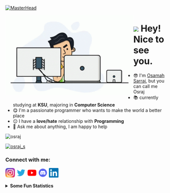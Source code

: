 <!--
This is my GitHub Profile Page README.md
-->

[//]: # ([Block] Header)
[![MasterHead](https://pbs.twimg.com/profile_banners/774519978179584001/1566690078/1080x360)](https://beacons.ai/osraj)

[//]: # ([Block] programmer gif)
<img align="left" alt="Coding" width="400" src="https://raw.githubusercontent.com/Osraj/Osraj/main/Assets/programmer.gif">

[//]: # ([Block] Greating)
<h1><img src="https://emojis.slackmojis.com/emojis/images/1531849430/4246/blob-sunglasses.gif?1531849430" width="30"/> Hey! Nice to see you. </h1>

[//]: # ([Block] About me)
- 😎 I'm [Osamah Sarraj](https://beacons.ai/osraj), but you can call me Osraj
- 📚 currently studying at **KSU**, majoring in **Computer Science**
- 😋 I'm a passionate programmer who wants to make the world a better place
- 😐 I have a **love/hate** relationship with **Programming**
- 💬 Ask me about anything, I am happy to help


[//]: # ([Block] GitHub Profile Views)
<p> <img src="https://komarev.com/ghpvc/?username=osraj&label=Profile%20views&color=0e75b6&style=flat" alt="osraj" /> </p>

[//]: # ([Block] Twitter Followers counter)
<p align="left"> <a href="https://twitter.com/osraj_s" target="blank"><img src="https://img.shields.io/twitter/follow/osraj_s?logo=twitter&style=for-the-badge" alt="osraj_s" /></a> </p>


[//]: # ([Block] Social Media)
<div>
<h3 align="left">Connect with me:</h3>
<p align="left">
<a href="https://www.instagram.com/osraj_s/" target="blank"><img src="https://raw.githubusercontent.com/Osraj/Osraj/main/Assets/instagram_logo.png" width="30" height="30" alt="Osraj_Instagram" /></a>
<a href="https://twitter.com/osraj_s" target="blank"><img src="https://raw.githubusercontent.com/Osraj/Osraj/main/Assets/twitter_logo.png" height="30" width="30" alt="Osraj_Twitter" /></a>
<a href="https://www.youtube.com/@osraj_tech" target="blank"><img src="https://raw.githubusercontent.com/Osraj/Osraj/main/Assets/youtube_logo.png" width="30" height="30" alt="Osraj_YouTube" /></a>
<a href="https://discord.gg/d4jQXAQ" target="blank"><img src="https://raw.githubusercontent.com/Osraj/Osraj/main/Assets/discord_logo.png" width="30" height="30" alt="Osraj_Discord" /></a>
<a href="https://linkedin.com/in/osamah-sarraj" target="blank"><img src="https://raw.githubusercontent.com/Osraj/Osraj/main/Assets/linkedin_logo.png" width="30" height="30" alt="Osraj_LinkedIn" /></a>
</p>
</div>


[//]: # ([Block] Some Fun Statistics)
<details>
<summary><b> Some Fun Statistics </b></summary>
<div align="center">

[//]: # ([Block] GitHub Stats)
<img src='https://github-readme-stats.vercel.app/api?username=osraj&show_icons=true&theme=tokyonight&count_private=true&line_height=40' align="center" alt="GitHub_Status" />

[//]: # ([Block] Most Used Languages)
<img src="https://github-readme-stats.vercel.app/api/top-langs?username=osraj&theme=tokyonight&hide_langs_below=5" align="center" alt="GitHub_Top_Languages" />

[//]: # ([Block] Streak Stats)
<img align="center" src="https://github-readme-streak-stats.herokuapp.com/?user=osraj&theme=tokyonight" alt="GitHub_Streak" />

[//]: # ([Block] My Trophies)
<a href="https://github.com/ryo-ma/github-profile-trophy"><img align="center" src="https://github-profile-trophy.vercel.app/?username=osraj&theme=onedark&row=1&column=6)" alt="GitHub_Trophies" /></a>

[//]: # ([Block] GitHub Contribution Graph)
<img src="https://activity-graph.herokuapp.com/graph?username=osraj&theme=react-dark&bg_color=20232a&hide_border=true" width="100%" alt="GitHub_Contribution_Graph ">

</div>
</details>